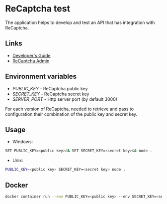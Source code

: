 # ReCaptcha test
The application helps to develop and test an API that has integration with ReCaptcha.

## Links
- [Developer's Guide](https://developers.google.com/recaptcha/intro)
- [ReCaptcha Admin](http://www.google.com/recaptcha/admin)

## Environment variables
- *PUBLIC_KEY* - ReCaptcha public key
- *SECRET_KEY* - ReCaptcha secret key
- *SERVER_PORT* - Http server port (by default 3000)

For each version of ReCaptcha, needed to retrieve and pass to configuration their combination of the public key and secret key.

## Usage

- Windows:
```bash
SET PUBLIC_KEY=<public key>&& SET SECRET_KEY=<secret key>&& node .
```

- Unix:
```bash
PUBLIC_KEY=<public key> SECRET_KEY=<secret key> node .
```

## Docker

```bash
docker container run --env PUBLIC_KEY=<public key> --env SECRET_KEY=<secret key> -d -p 3000:3000 mclaud53/recaptcha-test
```

